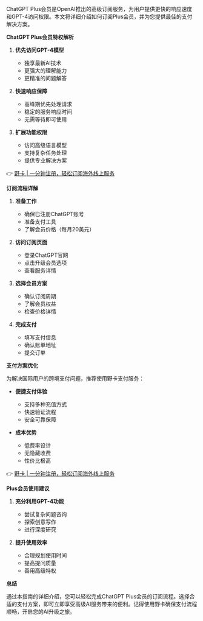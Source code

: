 ChatGPT Plus会员是OpenAI推出的高级订阅服务，为用户提供更快的响应速度和GPT-4访问权限。本文将详细介绍如何订阅Plus会员，并为您提供最佳的支付解决方案。

**ChatGPT Plus会员特权解析**

1. **优先访问GPT-4模型**
   - 独享最新AI技术
   - 更强大的理解能力
   - 更精准的问题解答

2. **快速响应保障**
   - 高峰期优先处理请求
   - 稳定的服务响应时间
   - 无需等待即可使用

3. **扩展功能权限**
   - 访问高级语言模型
   - 支持复杂任务处理
   - 提供专业解决方案

👉 [野卡 | 一分钟注册，轻松订阅海外线上服务](https://bit.ly/bewildcard)

**订阅流程详解**

1. **准备工作**
   - 确保已注册ChatGPT账号
   - 准备支付工具
   - 了解会员价格（每月20美元）

2. **访问订阅页面**
   - 登录ChatGPT官网
   - 点击升级会员选项
   - 查看服务详情

3. **选择会员方案**
   - 确认订阅周期
   - 了解会员权益
   - 检查价格详情

4. **完成支付**
   - 填写支付信息
   - 确认账单地址
   - 提交订单

**支付方案优化**

为解决国际用户的跨境支付问题，推荐使用野卡支付服务：

- **便捷支付体验**
  - 支持多种充值方式
  - 快速验证流程
  - 安全可靠保障

- **成本优势**
  - 低费率设计
  - 无隐藏收费
  - 性价比极高

👉 [野卡 | 一分钟注册，轻松订阅海外线上服务](https://bit.ly/bewildcard)

**Plus会员使用建议**

1. **充分利用GPT-4功能**
   - 尝试复杂问题咨询
   - 探索创意写作
   - 进行深度研究

2. **提升使用效率**
   - 合理规划使用时间
   - 提高提问质量
   - 善用高级特权

**总结**

通过本指南的详细介绍，您可以轻松完成ChatGPT Plus会员的订阅流程。选择合适的支付方案，即可立即享受高级AI服务带来的便利。记得使用野卡确保支付流程顺畅，开启您的AI升级之旅。
